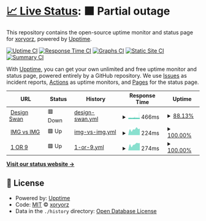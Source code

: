 # [📈 Live Status](https://demo.upptime.js.org): <!--live status--> **🟧 Partial outage**

This repository contains the open-source uptime monitor and status page for [xoryorz](https://demo.upptime.js.org), powered by [Upptime](https://github.com/upptime/upptime).

[![Uptime CI](https://github.com/koj-co/upptime/workflows/Uptime%20CI/badge.svg)](https://github.com/koj-co/upptime/actions?query=workflow%3A%22Uptime+CI%22)
[![Response Time CI](https://github.com/koj-co/upptime/workflows/Response%20Time%20CI/badge.svg)](https://github.com/koj-co/upptime/actions?query=workflow%3A%22Response+Time+CI%22)
[![Graphs CI](https://github.com/koj-co/upptime/workflows/Graphs%20CI/badge.svg)](https://github.com/koj-co/upptime/actions?query=workflow%3A%22Graphs+CI%22)
[![Static Site CI](https://github.com/koj-co/upptime/workflows/Static%20Site%20CI/badge.svg)](https://github.com/koj-co/upptime/actions?query=workflow%3A%22Static+Site+CI%22)
[![Summary CI](https://github.com/koj-co/upptime/workflows/Summary%20CI/badge.svg)](https://github.com/koj-co/upptime/actions?query=workflow%3A%22Summary+CI%22)

With [Upptime](https://upptime.js.org), you can get your own unlimited and free uptime monitor and status page, powered entirely by a GitHub repository. We use [Issues](https://github.com/xoryorz/upptime/issues) as incident reports, [Actions](https://github.com/xoryorz/upptime/actions) as uptime monitors, and [Pages](https://demo.upptime.js.org) for the status page.

<!--start: status pages-->
<!-- This summary is generated by Upptime (https://github.com/upptime/upptime) -->
<!-- Do not edit this manually, your changes will be overwritten -->
<!-- prettier-ignore -->
| URL | Status | History | Response Time | Uptime |
| --- | ------ | ------- | ------------- | ------ |
| <img alt="" src="https://icons.duckduckgo.com/ip3/www.designswan.com.ico" height="13"> [Design Swan](https://www.designswan.com) | 🟥 Down | [design-swan.yml](https://github.com/xoryorz/upptime/commits/HEAD/history/design-swan.yml) | <details><summary><img alt="Response time graph" src="./graphs/design-swan/response-time-week.png" height="20"> 466ms</summary><br><a href="https://status.1or9.com/history/design-swan"><img alt="Response time 469" src="https://img.shields.io/endpoint?url=https%3A%2F%2Fraw.githubusercontent.com%2Fxoryorz%2Fupptime%2FHEAD%2Fapi%2Fdesign-swan%2Fresponse-time.json"></a><br><a href="https://status.1or9.com/history/design-swan"><img alt="24-hour response time 525" src="https://img.shields.io/endpoint?url=https%3A%2F%2Fraw.githubusercontent.com%2Fxoryorz%2Fupptime%2FHEAD%2Fapi%2Fdesign-swan%2Fresponse-time-day.json"></a><br><a href="https://status.1or9.com/history/design-swan"><img alt="7-day response time 466" src="https://img.shields.io/endpoint?url=https%3A%2F%2Fraw.githubusercontent.com%2Fxoryorz%2Fupptime%2FHEAD%2Fapi%2Fdesign-swan%2Fresponse-time-week.json"></a><br><a href="https://status.1or9.com/history/design-swan"><img alt="30-day response time 441" src="https://img.shields.io/endpoint?url=https%3A%2F%2Fraw.githubusercontent.com%2Fxoryorz%2Fupptime%2FHEAD%2Fapi%2Fdesign-swan%2Fresponse-time-month.json"></a><br><a href="https://status.1or9.com/history/design-swan"><img alt="1-year response time 459" src="https://img.shields.io/endpoint?url=https%3A%2F%2Fraw.githubusercontent.com%2Fxoryorz%2Fupptime%2FHEAD%2Fapi%2Fdesign-swan%2Fresponse-time-year.json"></a></details> | <details><summary><a href="https://status.1or9.com/history/design-swan">88.13%</a></summary><a href="https://status.1or9.com/history/design-swan"><img alt="All-time uptime 99.78%" src="https://img.shields.io/endpoint?url=https%3A%2F%2Fraw.githubusercontent.com%2Fxoryorz%2Fupptime%2FHEAD%2Fapi%2Fdesign-swan%2Fuptime.json"></a><br><a href="https://status.1or9.com/history/design-swan"><img alt="24-hour uptime 84.48%" src="https://img.shields.io/endpoint?url=https%3A%2F%2Fraw.githubusercontent.com%2Fxoryorz%2Fupptime%2FHEAD%2Fapi%2Fdesign-swan%2Fuptime-day.json"></a><br><a href="https://status.1or9.com/history/design-swan"><img alt="7-day uptime 88.13%" src="https://img.shields.io/endpoint?url=https%3A%2F%2Fraw.githubusercontent.com%2Fxoryorz%2Fupptime%2FHEAD%2Fapi%2Fdesign-swan%2Fuptime-week.json"></a><br><a href="https://status.1or9.com/history/design-swan"><img alt="30-day uptime 93.44%" src="https://img.shields.io/endpoint?url=https%3A%2F%2Fraw.githubusercontent.com%2Fxoryorz%2Fupptime%2FHEAD%2Fapi%2Fdesign-swan%2Fuptime-month.json"></a><br><a href="https://status.1or9.com/history/design-swan"><img alt="1-year uptime 99.45%" src="https://img.shields.io/endpoint?url=https%3A%2F%2Fraw.githubusercontent.com%2Fxoryorz%2Fupptime%2FHEAD%2Fapi%2Fdesign-swan%2Fuptime-year.json"></a></details>
| <img alt="" src="https://icons.duckduckgo.com/ip3/www.imgvsimg.com.ico" height="13"> [IMG vs IMG](https://www.imgvsimg.com) | 🟩 Up | [img-vs-img.yml](https://github.com/xoryorz/upptime/commits/HEAD/history/img-vs-img.yml) | <details><summary><img alt="Response time graph" src="./graphs/img-vs-img/response-time-week.png" height="20"> 224ms</summary><br><a href="https://status.1or9.com/history/img-vs-img"><img alt="Response time 222" src="https://img.shields.io/endpoint?url=https%3A%2F%2Fraw.githubusercontent.com%2Fxoryorz%2Fupptime%2FHEAD%2Fapi%2Fimg-vs-img%2Fresponse-time.json"></a><br><a href="https://status.1or9.com/history/img-vs-img"><img alt="24-hour response time 247" src="https://img.shields.io/endpoint?url=https%3A%2F%2Fraw.githubusercontent.com%2Fxoryorz%2Fupptime%2FHEAD%2Fapi%2Fimg-vs-img%2Fresponse-time-day.json"></a><br><a href="https://status.1or9.com/history/img-vs-img"><img alt="7-day response time 224" src="https://img.shields.io/endpoint?url=https%3A%2F%2Fraw.githubusercontent.com%2Fxoryorz%2Fupptime%2FHEAD%2Fapi%2Fimg-vs-img%2Fresponse-time-week.json"></a><br><a href="https://status.1or9.com/history/img-vs-img"><img alt="30-day response time 192" src="https://img.shields.io/endpoint?url=https%3A%2F%2Fraw.githubusercontent.com%2Fxoryorz%2Fupptime%2FHEAD%2Fapi%2Fimg-vs-img%2Fresponse-time-month.json"></a><br><a href="https://status.1or9.com/history/img-vs-img"><img alt="1-year response time 230" src="https://img.shields.io/endpoint?url=https%3A%2F%2Fraw.githubusercontent.com%2Fxoryorz%2Fupptime%2FHEAD%2Fapi%2Fimg-vs-img%2Fresponse-time-year.json"></a></details> | <details><summary><a href="https://status.1or9.com/history/img-vs-img">100.00%</a></summary><a href="https://status.1or9.com/history/img-vs-img"><img alt="All-time uptime 99.99%" src="https://img.shields.io/endpoint?url=https%3A%2F%2Fraw.githubusercontent.com%2Fxoryorz%2Fupptime%2FHEAD%2Fapi%2Fimg-vs-img%2Fuptime.json"></a><br><a href="https://status.1or9.com/history/img-vs-img"><img alt="24-hour uptime 100.00%" src="https://img.shields.io/endpoint?url=https%3A%2F%2Fraw.githubusercontent.com%2Fxoryorz%2Fupptime%2FHEAD%2Fapi%2Fimg-vs-img%2Fuptime-day.json"></a><br><a href="https://status.1or9.com/history/img-vs-img"><img alt="7-day uptime 100.00%" src="https://img.shields.io/endpoint?url=https%3A%2F%2Fraw.githubusercontent.com%2Fxoryorz%2Fupptime%2FHEAD%2Fapi%2Fimg-vs-img%2Fuptime-week.json"></a><br><a href="https://status.1or9.com/history/img-vs-img"><img alt="30-day uptime 100.00%" src="https://img.shields.io/endpoint?url=https%3A%2F%2Fraw.githubusercontent.com%2Fxoryorz%2Fupptime%2FHEAD%2Fapi%2Fimg-vs-img%2Fuptime-month.json"></a><br><a href="https://status.1or9.com/history/img-vs-img"><img alt="1-year uptime 100.00%" src="https://img.shields.io/endpoint?url=https%3A%2F%2Fraw.githubusercontent.com%2Fxoryorz%2Fupptime%2FHEAD%2Fapi%2Fimg-vs-img%2Fuptime-year.json"></a></details>
| <img alt="" src="https://icons.duckduckgo.com/ip3/www.1or9.com.ico" height="13"> [1 OR 9](https://www.1or9.com/) | 🟩 Up | [1-or-9.yml](https://github.com/xoryorz/upptime/commits/HEAD/history/1-or-9.yml) | <details><summary><img alt="Response time graph" src="./graphs/1-or-9/response-time-week.png" height="20"> 274ms</summary><br><a href="https://status.1or9.com/history/1-or-9"><img alt="Response time 207" src="https://img.shields.io/endpoint?url=https%3A%2F%2Fraw.githubusercontent.com%2Fxoryorz%2Fupptime%2FHEAD%2Fapi%2F1-or-9%2Fresponse-time.json"></a><br><a href="https://status.1or9.com/history/1-or-9"><img alt="24-hour response time 330" src="https://img.shields.io/endpoint?url=https%3A%2F%2Fraw.githubusercontent.com%2Fxoryorz%2Fupptime%2FHEAD%2Fapi%2F1-or-9%2Fresponse-time-day.json"></a><br><a href="https://status.1or9.com/history/1-or-9"><img alt="7-day response time 274" src="https://img.shields.io/endpoint?url=https%3A%2F%2Fraw.githubusercontent.com%2Fxoryorz%2Fupptime%2FHEAD%2Fapi%2F1-or-9%2Fresponse-time-week.json"></a><br><a href="https://status.1or9.com/history/1-or-9"><img alt="30-day response time 220" src="https://img.shields.io/endpoint?url=https%3A%2F%2Fraw.githubusercontent.com%2Fxoryorz%2Fupptime%2FHEAD%2Fapi%2F1-or-9%2Fresponse-time-month.json"></a><br><a href="https://status.1or9.com/history/1-or-9"><img alt="1-year response time 210" src="https://img.shields.io/endpoint?url=https%3A%2F%2Fraw.githubusercontent.com%2Fxoryorz%2Fupptime%2FHEAD%2Fapi%2F1-or-9%2Fresponse-time-year.json"></a></details> | <details><summary><a href="https://status.1or9.com/history/1-or-9">100.00%</a></summary><a href="https://status.1or9.com/history/1-or-9"><img alt="All-time uptime 100.00%" src="https://img.shields.io/endpoint?url=https%3A%2F%2Fraw.githubusercontent.com%2Fxoryorz%2Fupptime%2FHEAD%2Fapi%2F1-or-9%2Fuptime.json"></a><br><a href="https://status.1or9.com/history/1-or-9"><img alt="24-hour uptime 100.00%" src="https://img.shields.io/endpoint?url=https%3A%2F%2Fraw.githubusercontent.com%2Fxoryorz%2Fupptime%2FHEAD%2Fapi%2F1-or-9%2Fuptime-day.json"></a><br><a href="https://status.1or9.com/history/1-or-9"><img alt="7-day uptime 100.00%" src="https://img.shields.io/endpoint?url=https%3A%2F%2Fraw.githubusercontent.com%2Fxoryorz%2Fupptime%2FHEAD%2Fapi%2F1-or-9%2Fuptime-week.json"></a><br><a href="https://status.1or9.com/history/1-or-9"><img alt="30-day uptime 100.00%" src="https://img.shields.io/endpoint?url=https%3A%2F%2Fraw.githubusercontent.com%2Fxoryorz%2Fupptime%2FHEAD%2Fapi%2F1-or-9%2Fuptime-month.json"></a><br><a href="https://status.1or9.com/history/1-or-9"><img alt="1-year uptime 100.00%" src="https://img.shields.io/endpoint?url=https%3A%2F%2Fraw.githubusercontent.com%2Fxoryorz%2Fupptime%2FHEAD%2Fapi%2F1-or-9%2Fuptime-year.json"></a></details>

<!--end: status pages-->

[**Visit our status website →**](https://demo.upptime.js.org)

## 📄 License

- Powered by: [Upptime](https://github.com/upptime/upptime)
- Code: [MIT](./LICENSE) © [xoryorz](https://demo.upptime.js.org)
- Data in the `./history` directory: [Open Database License](https://opendatacommons.org/licenses/odbl/1-0/)
